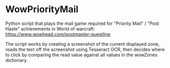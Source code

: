 # WowPriorityMail

Python script that plays the mail game required for "Priority Mail" / "Post Haste" achievements in World of warcraft:
https://www.wowhead.com/postmaster-questline

The script works by creating a screenshot of the current displayed zone, reads the text off the screenshot using Tesseract OCR, then decides where to click by comparing the read value against all values in the wowZones dictionary.
